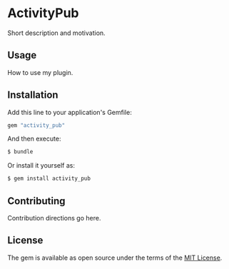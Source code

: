 # ActivityPub
Short description and motivation.

## Usage
How to use my plugin.

## Installation
Add this line to your application's Gemfile:

```ruby
gem "activity_pub"
```

And then execute:
```bash
$ bundle
```

Or install it yourself as:
```bash
$ gem install activity_pub
```

## Contributing
Contribution directions go here.

## License
The gem is available as open source under the terms of the [MIT License](https://opensource.org/licenses/MIT).
